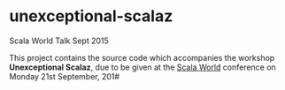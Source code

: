 # unexceptional-scalaz
Scala World Talk Sept 2015


This project contains the source code which accompanies the workshop **Unexceptional Scalaz**, due to be given at the [Scala World](https://scala.world/) conference on Monday 21st September, 201#
